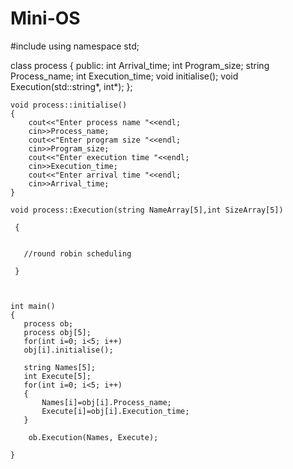 # Mini-OS
#include<iostream>
using namespace std;

class process
{
    public:
    int Arrival_time;
    int Program_size;
    string Process_name;
    int Execution_time;
    void initialise();
    void Execution(std::string*, int*);
};

    void process::initialise()
    {
        cout<<"Enter process name "<<endl;
        cin>>Process_name;
        cout<<"Enter program size "<<endl;
        cin>>Program_size;
        cout<<"Enter execution time "<<endl;
        cin>>Execution_time;
        cout<<"Enter arrival time "<<endl;
        cin>>Arrival_time;
    }

    void process::Execution(string NameArray[5],int SizeArray[5])

     {


       //round robin scheduling

     }



    int main()
    {
       process ob;
       process obj[5];
       for(int i=0; i<5; i++)
       obj[i].initialise();

       string Names[5];
       int Execute[5];
       for(int i=0; i<5; i++)
       {
           Names[i]=obj[i].Process_name;
           Execute[i]=obj[i].Execution_time;
       }

        ob.Execution(Names, Execute);

    }
